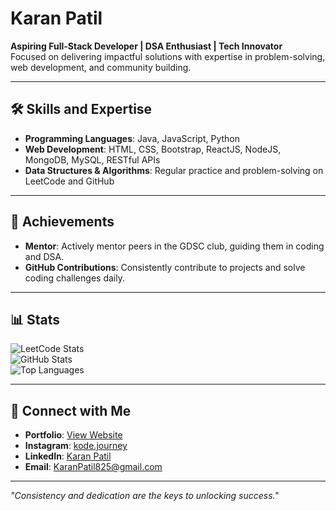 # Karan Patil  

**Aspiring Full-Stack Developer | DSA Enthusiast | Tech Innovator**  
Focused on delivering impactful solutions with expertise in problem-solving, web development, and community building.

---

## 🛠️ Skills and Expertise  

- **Programming Languages**: Java, JavaScript, Python  
- **Web Development**: HTML, CSS, Bootstrap, ReactJS, NodeJS, MongoDB, MySQL, RESTful APIs  
- **Data Structures & Algorithms**: Regular practice and problem-solving on LeetCode and GitHub  

---

## 🌟 Achievements  

- **Mentor**: Actively mentor peers in the GDSC club, guiding them in coding and DSA.  
- **GitHub Contributions**: Consistently contribute to projects and solve coding challenges daily.  

---

## 📊 Stats  

![LeetCode Stats](https://leetcard.jacoblin.cool/karanpatil01?theme=light&font=Karma&ext=contest)  
![GitHub Stats](https://github-readme-stats.vercel.app/api?username=karanpatill&show_icons=true&theme=radical)  
![Top Languages](https://github-readme-stats.vercel.app/api/top-langs/?username=karanpatill&layout=compact&theme=radical)  

---

## 🤝 Connect with Me  

- **Portfolio**: [View Website](https://flowcv.me/karan-patil)  
- **Instagram**: [kode.journey](https://instagram.com/kode.journey)  
- **LinkedIn**: [Karan Patil](https://linkedin.com/in/karanpatill)  
- **Email**: [KaranPatil825@gmail.com](mailto:KaranPatil825@gmail.com)  

---

*"Consistency and dedication are the keys to unlocking success."*
